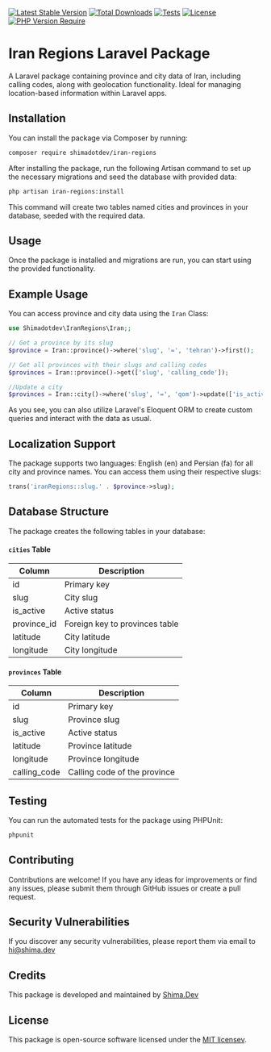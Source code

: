 [![Latest Stable Version](https://poser.pugx.org/shimadotdev/iran-regions/v)](https://packagist.org/packages/shimadotdev/iran-regions) [![Total Downloads](https://poser.pugx.org/shimadotdev/iran-regions/downloads)](https://packagist.org/packages/shimadotdev/iran-regions) [![Tests](https://github.com/shimadotdev/iran-regions/actions/workflows/test.yml/badge.svg)](https://github.com/shimadotdev/iran-regions/actions/workflows/test.yml) [![License](https://poser.pugx.org/shimadotdev/iran-regions/license)](https://packagist.org/packages/shimadotdev/iran-regions) [![PHP Version Require](https://poser.pugx.org/shimadotdev/iran-regions/require/php)](https://packagist.org/packages/shimadotdev/iran-regions)

# Iran Regions Laravel Package

A Laravel package containing province and city data of Iran, including calling codes, along with geolocation functionality. Ideal for managing location-based information within Laravel apps.

## Installation

You can install the package via Composer by running:

```bash
composer require shimadotdev/iran-regions
```

After installing the package, run the following Artisan command to set up the necessary migrations and seed the database with provided data:

```bash
php artisan iran-regions:install
```

This command will create two tables named cities and provinces in your database, seeded with the required data.

## Usage

Once the package is installed and migrations are run, you can start using the provided functionality.

## Example Usage

You can access province and city data using the `Iran` Class:

```php
use Shimadotdev\IranRegions\Iran;;

// Get a province by its slug
$province = Iran::province()->where('slug', '=', 'tehran')->first();

// Get all provinces with their slugs and calling codes
$provinces = Iran::province()->get(['slug', 'calling_code']);

//Update a city
$provinces = Iran::city()->where('slug', '=', 'qom')->update(['is_active'=> 0]);

```

As you see, you can also utilize Laravel's Eloquent ORM to create custom queries and interact with the data as usual.

## Localization Support

The package supports two languages: English (en) and Persian (fa) for all city and province names. You can access them using their respective slugs:

```php
trans('iranRegions::slug.' . $province->slug);
```

## Database Structure
The package creates the following tables in your database:

#### `cities` Table

| Column       | Description     |
|--------------|-----------------|
| id           | Primary key     |
| slug         | City slug       |
| is_active    | Active status   |
| province_id  | Foreign key to provinces table |
| latitude     | City latitude   |
| longitude    | City longitude  |

#### `provinces` Table

| Column       | Description     |
|--------------|-----------------|
| id           | Primary key     |
| slug         | Province slug   |
| is_active    | Active status   |
| latitude     | Province latitude |
| longitude    | Province longitude |
| calling_code | Calling code of the province |


## Testing
You can run the automated tests for the package using PHPUnit:

```bash
phpunit
```

## Contributing
Contributions are welcome! If you have any ideas for improvements or find any issues, please submit them through GitHub issues or create a pull request.

## Security Vulnerabilities

If you discover any security vulnerabilities, please report them via email to [hi@shima.dev](mailto:hi@shima.dev)

## Credits
This package is developed and maintained by [Shima.Dev](https://shima.dev)

## License
This package is open-source software licensed under the [MIT licensev](https://opensource.org/licenses/MIT).